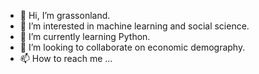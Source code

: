 - 👋 Hi, I’m grassonland.
- 👀 I’m interested in machine learning and social science.
- 🌱 I’m currently learning Python.
- 💞️ I’m looking to collaborate on economic demography.
- 📫 How to reach me ...

<!---
grassonland/grassonland is a ✨ special ✨ repository because its `README.md` (this file) appears on your GitHub profile.
You can click the Preview link to take a look at your changes.
--->
